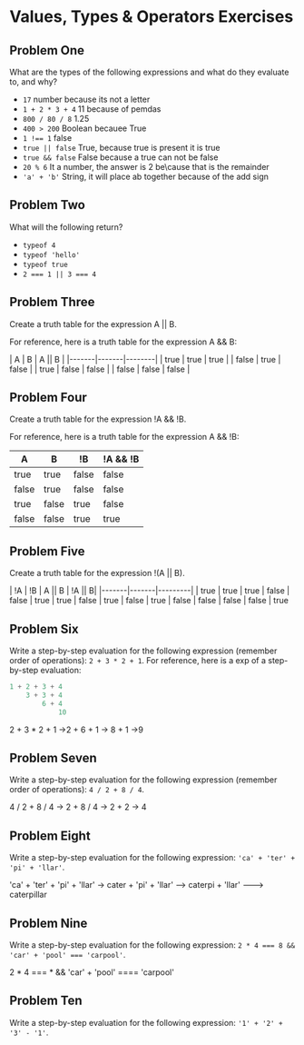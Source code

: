 # Values, Types & Operators Exercises

## Problem One

What are the types of the following expressions and what do they evaluate to, and why?

* `17` 
number because its not a letter
* `1 + 2 * 3 + 4`
11 because of pemdas
* `800 / 80 / 8`
1.25 
* `400 > 200`
Boolean becauee True 
* `1 !== 1`
false
* `true || false`
True, because true is present it is true
* `true && false`
False because a true can not be false
* `20 % 6`
It a number, the answer is 2 be\cause that is the remainder
* `'a' + 'b'`
String, it will place ab together because of the add sign

## Problem Two

What will the following return?

* `typeof 4`
*  `typeof 'hello'`
*  `typeof true`
* `2 === 1 || 3 === 4`

## Problem Three

Create a truth table for the expression A || B.

For reference, here is a truth table for the expression A && B:



|   A   |   B   | A || B | 
|-------|-------|--------|
| true  | true  | true  |
| false | true  | false |
| true  | false | false |
| false | false | false | 


## Problem Four

Create a truth table for the expression !A && !B.

For reference, here is a truth table for the expression A && !B:



|   A   |   B   |   !B   | !A && !B| 
|-------|-------|--------|---------|
| true  | true  | false  |  false  |
| false | true  | false  |  false  |
| true  | false | true   |  false  |
| false | false |  true  |  true   | 

## Problem Five

Create a truth table for the expression !(A || B).

|   !A   |   !B   |  A || B | !A || B|
|-------|-------|---------|
| true  | true  | true    |  false
| false | true  | true    |  false
| true  | false | true    |  false 
| false | false | false   |  true

## Problem Six

Write a step-by-step evaluation for the following expression (remember order of operations): `2 + 3 * 2 + 1`.
  For reference, here is a exp of a step-by-step evaluation: 
  ```js
  1 + 2 + 3 + 4  
      3 + 3 + 4
          6 + 4
              10
  ```
  2 + 3 * 2 + 1
  ->2 + 6 + 1
   -> 8 + 1 
    ->9
    
 ## Problem Seven
 
 Write a step-by-step evaluation for the following expression (remember order of operations): `4 / 2 + 8 / 4`.

 4 / 2 + 8 / 4
 -> 2 + 8 / 4
  -> 2 + 2
   -> 4
 ## Problem Eight
 
 Write a step-by-step evaluation for the following expression: `'ca' + 'ter' + 'pi' + 'llar'`.

 'ca' + 'ter' + 'pi' + 'llar' 
 -> cater + 'pi' + 'llar'
 --> caterpi + 'llar'
 ---> caterpillar
 ## Problem Nine
 
 Write a step-by-step evaluation for the following expression: `2 * 4 === 8 && 'car' + 'pool' === 'carpool'`.

 2 * 4 === * && 'car' + 'pool' ==== 'carpool'
 
 ## Problem Ten
 
  Write a step-by-step evaluation for the following expression: `'1' + '2' + '3' - '1'`.

  

